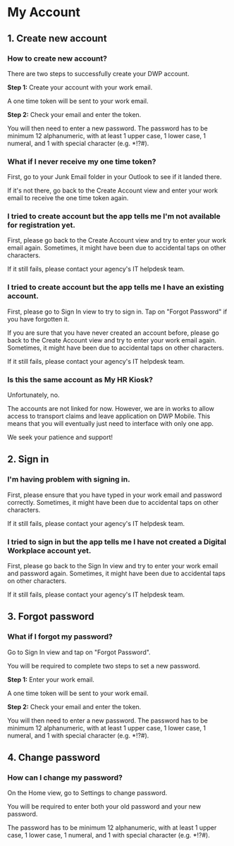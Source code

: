 # My Account

## 1. Create new account
### How to create new account?
There are two steps to successfully create your DWP account.

**Step 1:**
Create your account with your work email.

A one time token will be sent to your work email. 

**Step 2:**
Check your email and enter the token. 

You will then need to enter a new password. The password has to be minimum 12 alphanumeric, with at least 1 upper case, 1 lower case, 1 numeral, and 1 with special character (e.g. *!?#).

### What if I never receive my one time token?
First, go to your Junk Email folder in your Outlook to see if it landed there.

If it's not there, go back to the Create Account view and enter your work email to receive the one time token again.

### I tried to create account but the app tells me I'm not available for registration yet.
First, please go back to the Create Account view and try to enter your work email again. Sometimes, it might have been due to accidental taps on other characters.

If it still fails, please contact your agency's IT helpdesk team.

### I tried to create account but the app tells me I have an existing account.
First, please go to Sign In view to try to sign in. Tap on "Forgot Password" if you have forgotten it.

If you are sure that you have never created an account before, please go back to the Create Account view and try to enter your work email again. Sometimes, it might have been due to accidental taps on other characters.

If it still fails, please contact your agency's IT helpdesk team.

### Is this the same account as My HR Kiosk?
Unfortunately, no.

The accounts are not linked for now. However, we are in works to allow access to transport claims and leave application on DWP Mobile. This means that you will eventually just need to interface with only one app.

We seek your patience and support!

## 2. Sign in

### I'm having problem with signing in.
First, please ensure that you have typed in your work email and password correctly. Sometimes, it might have been due to accidental taps on other characters.

If it still fails, please contact your agency's IT helpdesk team.

### I tried to sign in but the app tells me I have not created a Digital Workplace account yet.
First, please go back to the Sign In view and try to enter your work email and password again. Sometimes, it might have been due to accidental taps on other characters.

If it still fails, please contact your agency's IT helpdesk team.

## 3. Forgot password
### What if I forgot my password?
Go to Sign In view and tap on "Forgot Password".

You will be required to complete two steps to set a new password.

**Step 1:**
Enter your work email.

A one time token will be sent to your work email. 

**Step 2:**
Check your email and enter the token. 

You will then need to enter a new password. The password has to be minimum 12 alphanumeric, with at least 1 upper case, 1 lower case, 1 numeral, and 1 with special character (e.g. *!?#).


## 4. Change password
### How can I change my password?
On the Home view, go to Settings to change password.

You will be required to enter both your old password and your new password.

The password has to be minimum 12 alphanumeric, with at least 1 upper case, 1 lower case, 1 numeral, and 1 with special character (e.g. *!?#).
